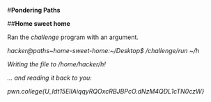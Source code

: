#**Pondering Paths**

##**Home sweet home**

Ran the _challenge_ program with an argument.  

_hacker@paths~home-sweet-home:~/Desktop$ /challenge/run ~/h_

_Writing the file to /home/hacker/h!_

_... and reading it back to you:_

_pwn.college{U_Idt15ElIAiqqyRQOxcRBJBPcO.dNzM4QDL1cTN0czW}_
